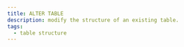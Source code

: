 ```yaml
---
title: ALTER TABLE
description: modify the structure of an existing table.
tags:
  - table structure
---
```



